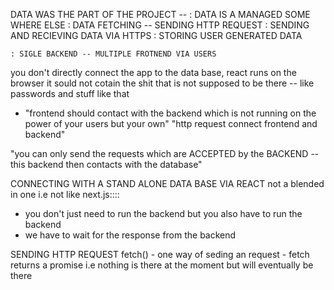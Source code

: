 DATA WAS THE PART OF THE PROJECT --
    : DATA IS A MANAGED SOME WHERE ELSE
    : DATA FETCHING -- SENDING HTTP REQUEST 
    : SENDING AND RECIEVING DATA VIA HTTPS
    : STORING USER GENERATED DATA

    : SIGLE BACKEND -- MULTIPLE FROTNEND VIA USERS

you don't directly connect the app to the data base,
react runs on the browser it sould not cotain the shit that is not supposed to be there -- like passwords and stuff like that

- "frontend should contact with the backend which is not running on the power of your users but your own"
"http request connect frontend and backend"

"you can only send the requests which are ACCEPTED by the BACKEND -- this backend then contacts with the database"

CONNECTING WITH A STAND ALONE DATA BASE VIA REACT 
    not a blended in one i.e not like next.js::::

- you don't just need to run the backend but you also have to run the backend 
- we have to wait for the response from the backend 

SENDING HTTP REQUEST
    fetch() - one way of seding an request 
    - fetch returns a promise i.e nothing is there at the moment but will eventually be there 
